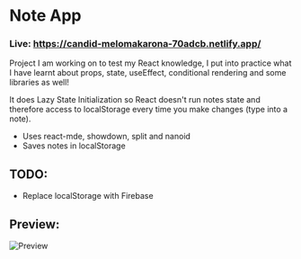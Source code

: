 # Note App

### Live: https://candid-melomakarona-70adcb.netlify.app/

Project I am working on to test my React knowledge, I put into practice what I have learnt about props, state, useEffect, conditional rendering and some libraries as well!

It does Lazy State Initialization so React doesn't run notes state and therefore access to localStorage every time you make changes (type into a note).

-   Uses react-mde, showdown, split and nanoid
-   Saves notes in localStorage

## TODO:

-   Replace localStorage with Firebase

## Preview:

![Preview](https://i.imgur.com/54jnUzA.png)
